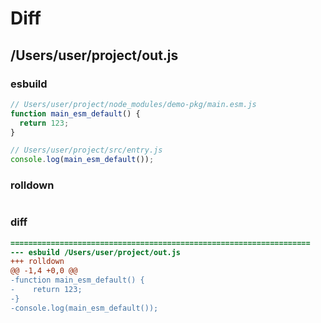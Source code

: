 # Diff
## /Users/user/project/out.js
### esbuild
```js
// Users/user/project/node_modules/demo-pkg/main.esm.js
function main_esm_default() {
  return 123;
}

// Users/user/project/src/entry.js
console.log(main_esm_default());
```
### rolldown
```js

```
### diff
```diff
===================================================================
--- esbuild	/Users/user/project/out.js
+++ rolldown	
@@ -1,4 +0,0 @@
-function main_esm_default() {
-    return 123;
-}
-console.log(main_esm_default());

```